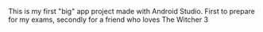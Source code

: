 This is my first "big" app project made with Android Studio. First to prepare for my exams, secondly for a friend who loves The Witcher 3
